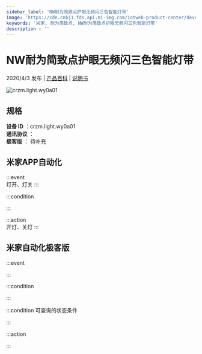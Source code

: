 ```yaml
---
sidebar_label: 'NW耐为简致点护眼无频闪三色智能灯带'
image: 'https://cdn.cnbj1.fds.api.mi-img.com/iotweb-product-center/developer_15832274109737gawPMCu.png?GalaxyAccessKeyId=AKVGLQWBOVIRQ3XLEW&Expires=9223372036854775807&Signature=c+3BIHc9u2fnbjtr+Hq3S/qjF4s='
keywords: '米家, 耐为简致点, NW耐为简致点护眼无频闪三色智能灯带'
description : ''
---
```

# NW耐为简致点护眼无频闪三色智能灯带

2020/4/3 发布 | [产品百科](https://home.mi.com/webapp/content/baike/product/index.html?model=crzm.light.wy0a01/) | [说明书](https://home.mi.com/views/introduction.html?model=crzm.light.wy0a01&region=cn)

![crzm.light.wy0a01](https://cdn.cnbj1.fds.api.mi-img.com/iotweb-product-center/developer_15832274109737gawPMCu.png?GalaxyAccessKeyId=AKVGLQWBOVIRQ3XLEW&Expires=9223372036854775807&Signature=c+3BIHc9u2fnbjtr+Hq3S/qjF4s=)

## 规格  
> 
**设备 ID** ：crzm.light.wy0a01  
**通讯协议** ：  
**极客版**  ： 待补充 


## 米家APP自动化  

:::event  
灯开、灯关
:::

:::condition  

:::

:::action   
开灯、关灯
:::

## 米家自动化极客版  

:::event  

:::

:::condition  

:::

:::condition 可查询的状态条件  

:::

:::action  

:::

        

